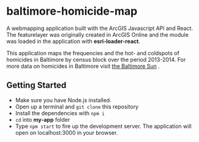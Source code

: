 # baltimore-homicide-map
A webmapping application built with the ArcGIS Javascript API and React. The featurelayer was originally created in ArcGIS Online and the module was loaded in the application with **esri-loader-react**.

This application maps the frequencies and the hot- and coldspots of homicides in Baltimore by census block over the period 2013-2014. 
For more data on homicides in Baltimore visit [the Baltimore Sun](https://homicides.news.baltimoresun.com/) .

## Getting Started
- Make sure you have Node.js installed.
- Open up a terminal and ``git clone`` this repository
- Install the dependencies with ``npm i``
- ``cd`` into **my-app** folder
- Type ``npm start`` to fire up the development server. The application will open on localhost:3000 in your browser.
